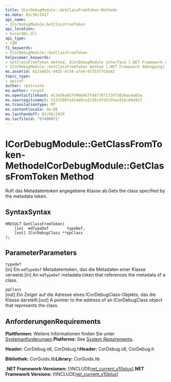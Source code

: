 ```yaml
---
title: ICorDebugModule::GetClassFromToken-Methode
ms.date: 03/30/2017
api_name:
- ICorDebugModule.GetClassFromToken
api_location:
- mscordbi.dll
api_type:
- COM
f1_keywords:
- ICorDebugModule::GetClassFromToken
helpviewer_keywords:
- GetClassFromToken method, ICorDebugModule interface [.NET Framework debugging]
- ICorDebugModule::GetClassFromToken method [.NET Framework debugging]
ms.assetid: 622a4d3c-0425-4c54-a7e4-0735377cdad2
topic_type:
- apiref
author: rpetrusha
ms.author: ronpet
ms.openlocfilehash: 413e56a65f4966467f487787172973834ac4a65a
ms.sourcegitcommit: 5137208fa414d9ca3c58cdfd2155ac81bc89e917
ms.translationtype: MT
ms.contentlocale: de-DE
ms.lasthandoff: 03/06/2019
ms.locfileid: "57496871"
---
```

# <a name="icordebugmodulegetclassfromtoken-method"></a><span data-ttu-id="24d26-102">ICorDebugModule::GetClassFromToken-Methode</span><span class="sxs-lookup"><span data-stu-id="24d26-102">ICorDebugModule::GetClassFromToken Method</span></span>
<span data-ttu-id="24d26-103">Ruft das Metadatentoken angegebene Klasse ab.</span><span class="sxs-lookup"><span data-stu-id="24d26-103">Gets the class specified by the metadata token.</span></span>  
  
## <a name="syntax"></a><span data-ttu-id="24d26-104">Syntax</span><span class="sxs-lookup"><span data-stu-id="24d26-104">Syntax</span></span>  
  
```  
HRESULT GetClassFromToken(  
    [in]  mdTypeDef        typeDef,  
    [out] ICorDebugClass **ppClass  
);  
```  
  
## <a name="parameters"></a><span data-ttu-id="24d26-105">Parameter</span><span class="sxs-lookup"><span data-stu-id="24d26-105">Parameters</span></span>  
 `typedef`  
 <span data-ttu-id="24d26-106">[in] Ein `mdTypeDef` Metadatentoken, das die Metadaten einer Klasse verweist.</span><span class="sxs-lookup"><span data-stu-id="24d26-106">[in] An `mdTypeDef` metadata token that references the metadata of a class.</span></span>  
  
 `ppClass`  
 <span data-ttu-id="24d26-107">[out] Ein Zeiger auf die Adresse eines ICorDebugClass-Objekts, das die Klasse darstellt.</span><span class="sxs-lookup"><span data-stu-id="24d26-107">[out] A pointer to the address of an ICorDebugClass object that represents the class.</span></span>  
  
## <a name="requirements"></a><span data-ttu-id="24d26-108">Anforderungen</span><span class="sxs-lookup"><span data-stu-id="24d26-108">Requirements</span></span>  
 <span data-ttu-id="24d26-109">**Plattformen:** Weitere Informationen finden Sie unter [Systemanforderungen](../../../../docs/framework/get-started/system-requirements.md).</span><span class="sxs-lookup"><span data-stu-id="24d26-109">**Platforms:** See [System Requirements](../../../../docs/framework/get-started/system-requirements.md).</span></span>  
  
 <span data-ttu-id="24d26-110">**Header:** CorDebug.idl, CorDebug.h</span><span class="sxs-lookup"><span data-stu-id="24d26-110">**Header:** CorDebug.idl, CorDebug.h</span></span>  
  
 <span data-ttu-id="24d26-111">**Bibliothek:** CorGuids.lib</span><span class="sxs-lookup"><span data-stu-id="24d26-111">**Library:** CorGuids.lib</span></span>  
  
 <span data-ttu-id="24d26-112">**.NET Framework-Versionen:** [!INCLUDE[net_current_v10plus](../../../../includes/net-current-v10plus-md.md)]</span><span class="sxs-lookup"><span data-stu-id="24d26-112">**.NET Framework Versions:** [!INCLUDE[net_current_v10plus](../../../../includes/net-current-v10plus-md.md)]</span></span>
